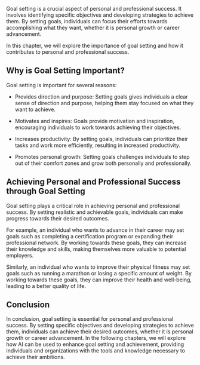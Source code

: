 
Goal setting is a crucial aspect of personal and professional success. It involves identifying specific objectives and developing strategies to achieve them. By setting goals, individuals can focus their efforts towards accomplishing what they want, whether it is personal growth or career advancement.

In this chapter, we will explore the importance of goal setting and how it contributes to personal and professional success.

Why is Goal Setting Important?
------------------------------

Goal setting is important for several reasons:

* Provides direction and purpose: Setting goals gives individuals a clear sense of direction and purpose, helping them stay focused on what they want to achieve.

* Motivates and inspires: Goals provide motivation and inspiration, encouraging individuals to work towards achieving their objectives.

* Increases productivity: By setting goals, individuals can prioritize their tasks and work more efficiently, resulting in increased productivity.

* Promotes personal growth: Setting goals challenges individuals to step out of their comfort zones and grow both personally and professionally.

Achieving Personal and Professional Success through Goal Setting
----------------------------------------------------------------

Goal setting plays a critical role in achieving personal and professional success. By setting realistic and achievable goals, individuals can make progress towards their desired outcomes.

For example, an individual who wants to advance in their career may set goals such as completing a certification program or expanding their professional network. By working towards these goals, they can increase their knowledge and skills, making themselves more valuable to potential employers.

Similarly, an individual who wants to improve their physical fitness may set goals such as running a marathon or losing a specific amount of weight. By working towards these goals, they can improve their health and well-being, leading to a better quality of life.

Conclusion
----------

In conclusion, goal setting is essential for personal and professional success. By setting specific objectives and developing strategies to achieve them, individuals can achieve their desired outcomes, whether it is personal growth or career advancement. In the following chapters, we will explore how AI can be used to enhance goal setting and achievement, providing individuals and organizations with the tools and knowledge necessary to achieve their ambitions.
